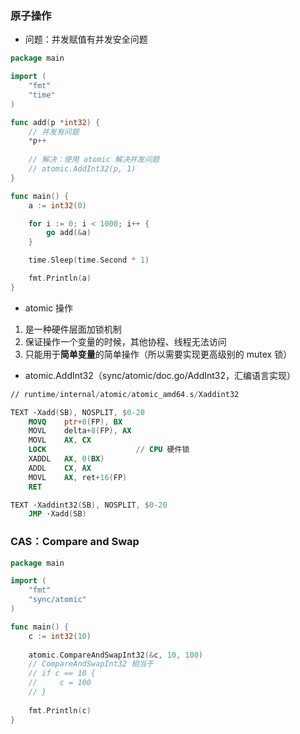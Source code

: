 ### 原子操作

* 问题：并发赋值有并发安全问题

```go
package main

import (
	"fmt"
	"time"
)

func add(p *int32) {
    // 并发有问题
	*p++
	
	// 解决：使用 atomic 解决并发问题
    // atomic.AddInt32(p, 1)
}

func main() {
	a := int32(0)

	for i := 0; i < 1000; i++ {
		go add(&a)
	}

	time.Sleep(time.Second * 1)

	fmt.Println(a)
}
```


* atomic 操作

1. 是一种硬件层面加锁机制
2. 保证操作一个变量的时候，其他协程、线程无法访问
3. 只能用于**简单变量**的简单操作（所以需要实现更高级别的 mutex 锁）


* atomic.AddInt32（sync/atomic/doc.go/AddInt32，汇编语言实现）

```nasm
// runtime/internal/atomic/atomic_amd64.s/Xaddint32

TEXT ·Xadd(SB), NOSPLIT, $0-20
	MOVQ	ptr+0(FP), BX
	MOVL	delta+8(FP), AX
	MOVL	AX, CX
	LOCK                    // CPU 硬件锁
	XADDL	AX, 0(BX)
	ADDL	CX, AX
	MOVL	AX, ret+16(FP)
	RET

TEXT ·Xaddint32(SB), NOSPLIT, $0-20
	JMP	·Xadd(SB)
```


### CAS：Compare and Swap

```go
package main

import (
	"fmt"
	"sync/atomic"
)

func main() {
	c := int32(10)
	
	atomic.CompareAndSwapInt32(&c, 10, 100)
	// CompareAndSwapInt32 相当于
	// if c == 10 {
	//     c = 100
	// }
	
	fmt.Println(c)
}
```

